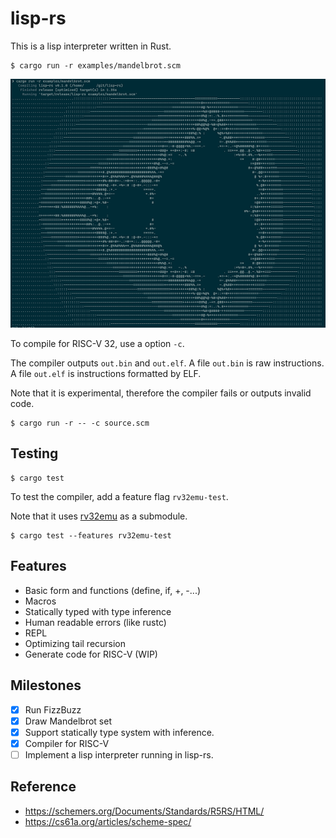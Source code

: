 lisp-rs
=========

This is a lisp interpreter written in Rust.

```shell
$ cargo run -r examples/mandelbrot.scm
```

![mandelbrot](./examples/mandelbrot.png)

To compile for RISC-V 32, use a option `-c`. 

The compiler outputs `out.bin` and `out.elf`. 
A file `out.bin` is raw instructions.
A file `out.elf` is instructions formatted by ELF.

Note that it is experimental, therefore the compiler fails or outputs invalid code.

```shell
$ cargo run -r -- -c source.scm
```

## Testing

```
$ cargo test
```

To test the compiler, add a feature flag `rv32emu-test`.

Note that it uses [rv32emu](https://github.com/long-long-float/rv32emu.git) as a submodule.

```
$ cargo test --features rv32emu-test
```

## Features

- Basic form and functions (define, if, +, -...)
- Macros
- Statically typed with type inference
- Human readable errors (like rustc)
- REPL
- Optimizing tail recursion
- Generate code for RISC-V (WIP)

## Milestones

- [x] Run FizzBuzz
- [x] Draw Mandelbrot set
- [x] Support statically type system with inference.
- [x] Compiler for RISC-V
- [ ] Implement a lisp interpreter running in lisp-rs.

## Reference

* https://schemers.org/Documents/Standards/R5RS/HTML/
* https://cs61a.org/articles/scheme-spec/
